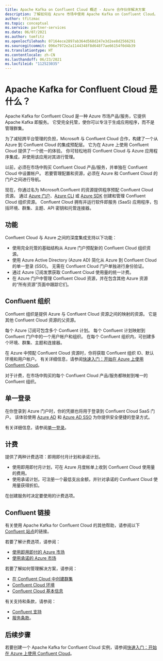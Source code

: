 ```yaml
---
title: Apache Kafka on Confluent Cloud 概述 - Azure 合作伙伴解决方案
description: 了解如何在 Azure 市场中使用 Apache Kafka on Confluent Cloud。
author: tfitzmac
ms.topic: conceptual
ms.service: partner-services
ms.date: 06/07/2021
ms.author: tomfitz
ms.openlocfilehash: 07164ece2897ab364d568d247e3d2ee8d2566291
ms.sourcegitcommit: 096e7972e2a1144348f8d648f7ae66154f0d4b39
ms.translationtype: HT
ms.contentlocale: zh-CN
ms.lasthandoff: 06/23/2021
ms.locfileid: "112523035"
---
```

# <a name="what-is-apache-kafka-for-confluent-cloud"></a>Apache Kafka for Confluent Cloud 是什么？

Apache Kafka for Confluent Cloud 是一种 Azure 市场产品/服务，它提供 Apache Kafka 即服务。 它受完全托管，使你可以专注于生成应用程序，而不是管理群集。

为了减轻跨平台管理的负担，Microsoft 与 Confluent Cloud 合作，构建了一个从 Azure 到 Confluent Cloud 的集成预配层。 它为在 Azure 上使用 Confluent Cloud 提供了一个统一的体验。 你可轻松地将 Confluent Cloud 与 Azure 应用程序集成，并使用该应用对其进行管理。

以前，必须在市场中购买 Confluent Cloud 产品/服务，并单独在 Confluent Cloud 中设置帐户。 若要管理配置和资源，必须在 Azure 和 Confluent Cloud 的门户之间进行导航。

现在，你通过名为 Microsoft.Confluent 的资源提供程序预配 Confluent Cloud 资源。 通过 [Azure 门户](https://portal.azure.com/)、[Azure CLI](/cli/azure/) 或 [Azure SDK](/azure#languages-and-tools) 创建和管理 Confluent Cloud 组织资源。 Confluent Cloud 拥有并运行软件即服务 (SaaS) 应用程序，包括环境、群集、主题、API 密钥和托管连接器。

## <a name="capabilities"></a>功能

Confluent Cloud 与 Azure 之间的深度集成支持以下功能：

- 使用完全托管的基础结构从 Azure 门户预配新的 Confluent Cloud 组织资源。
- 使用 Azure Active Directory (Azure AD) 简化从 Azure 到 Confluent Cloud 的单一登录 (SSO)。 无需在 Confluent Cloud 门户单独进行身份验证。
- 通过 Azure 订阅发票获取 Confluent Cloud 使用量的统一计费。
- 在 Azure 门户中管理 Confluent Cloud 资源，并在包含其他 Azure 资源的“所有资源”页面中跟踪它们。

## <a name="confluent-organization"></a>Confluent 组织

Confluent 组织是提供 Azure 与 Confluent Cloud 资源之间的映射的资源。 它是其他 Confluent Cloud 资源的父资源。

每个 Azure 订阅可包含多个 Confluent 计划。 每个 Confluent 计划映射到 Confluent 门户中的一个用户帐户和组织。 在每个 Confluent 组织内，可创建多个环境、群集、主题和连接器。

在 Azure 中预配 Confluent Cloud 资源时，你将获取 Confluent 组织 ID、默认环境和用户帐户。 有关详细信息，请参阅[快速入门：开始在 Azure 上使用 Confluent Cloud](create.md)。

对于计费，在市场中购买的每个 Confluent Cloud 产品/服务都映射到唯一的 Confluent 组织。

## <a name="single-sign-on"></a>单一登录

在你登录到 Azure 门户时，你的凭据也将用于登录到 Confluent Cloud SaaS 门户。 该体验使用 [Azure AD](../../active-directory/fundamentals/active-directory-whatis.md) 和 [Azure AD SSO](../../active-directory/manage-apps/what-is-single-sign-on.md) 为你提供安全便捷的登录方式。

有关详细信息，请参阅[单一登录](manage.md#single-sign-on)。

## <a name="billing"></a>计费

提供了两种计费选项：即用即付月计划和承诺计划。

- 使用即用即付月计划，可在 Azure 月度帐单上收到 Confluent Cloud 使用量的费用。
- 使用承诺计划，可注册一个最低支出金额，并针对承诺的 Confluent Cloud 使用量获得折扣。

在创建服务时决定要使用的计费选项。

## <a name="confluent-links"></a>Confluent 链接

有关使用 Apache Kafka for Confluent Cloud 的其他帮助，请参阅以下 [Confluent 站点](https://docs.confluent.io/home/overview.html)的链接。

若要了解计费选项，请参阅：

* [使用即用即付的 Azure 市场](https://docs.confluent.io/cloud/current/billing/ccloud-azure-payg.html)
* [使用承诺的 Azure 市场](https://docs.confluent.io/cloud/current/billing/ccloud-azure-ubb.html)

若要了解如何管理解决方案，请参阅：

* [在 Confluent Cloud 中创建群集](https://docs.confluent.io/cloud/current/clusters/create-cluster.html)
* [Confluent Cloud 环境](https://docs.confluent.io/current/cloud/using/environments.html)
* [Confluent Cloud 基本信息](https://docs.confluent.io/current/cloud/using/cloud-basics.html)

有关支持和条款，请参阅：

* [Confluent 支持](https://support.confluent.io)
* [服务条款](https://www.confluent.io/confluent-cloud-tos)。

## <a name="next-steps"></a>后续步骤

若要创建一个 Apache Kafka for Confluent Cloud 实例，请参阅[快速入门：开始在 Azure 上使用 Confluent Cloud](create.md)。
